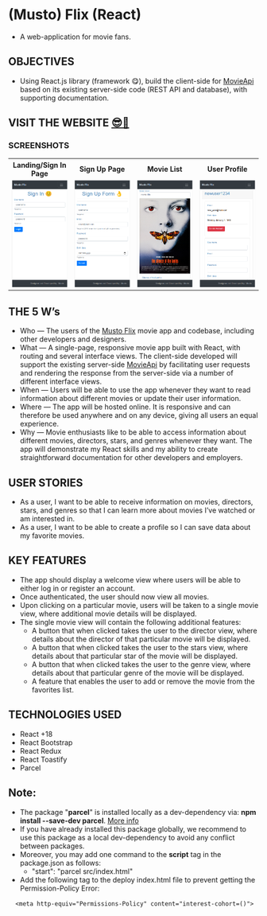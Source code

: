 # (Musto) Flix (React)

- A web-application for movie fans.

## OBJECTIVES

- Using React.js library (framework 😋), build the client-side for [MovieApi](https://github.com/mustafa-sarshar/movie-api) based on its existing server-side code (REST API and database), with supporting documentation.

## VISIT THE WEBSITE [😎🔗](https://mustafa-sarshar.github.io/musto-flix-react/)

### SCREENSHOTS

<table width="100%"  style="overflow:auto">
  <tr>
    <th width="25%" style="text-align:center;">Landing/Sign In Page</th>
    <th width="25%" style="text-align:center;">Sign Up Page</th>
    <th width="25%" style="text-align:center;">Movie List</th>
    <th width="25%" style="text-align:center;">User Profile</th>
  </tr>
  <tr>
    <td width="25%"><img src="https://github.com/mustafa-sarshar/musto-flix-react/blob/main/docs/assets/img/musto-flix-react-1.png?raw=true"/></td>
    <td width="25%"><img src="https://github.com/mustafa-sarshar/musto-flix-react/blob/main/docs/assets/img/musto-flix-react-2.png?raw=true"/></td>
    <td width="25%"><img src="https://github.com/mustafa-sarshar/musto-flix-react/blob/main/docs/assets/img/musto-flix-react-3.png?raw=true"/></td>
    <td width="25%"><img src="https://github.com/mustafa-sarshar/musto-flix-react/blob/main/docs/assets/img/musto-flix-react-4.png?raw=true"/></td>
  </tr>
</table>

## THE 5 W’s

- Who — The users of the [Musto Flix](https://mustafa-sarshar.github.io/musto-flix-react/) movie app and codebase, including other developers and designers.
- What — A single-page, responsive movie app built with React, with routing and several interface views. The client-side developed will support the existing server-side [MovieApi](https://github.com/mustafa-sarshar/movie-api) by facilitating user requests and rendering the response from the server-side via a number of different interface views.
- When — Users will be able to use the app whenever they want to read information about different movies or update their user information.
- Where — The app will be hosted online. It is responsive and can therefore be used anywhere and on any device, giving all users an equal experience.
- Why — Movie enthusiasts like to be able to access information about different movies, directors, stars, and genres whenever they want. The app will demonstrate my React skills and my ability to create straightforward documentation for other developers and employers.

## USER STORIES

- As a user, I want to be able to receive information on movies, directors, stars, and genres so that I can learn more about movies I’ve watched or am interested in.
- As a user, I want to be able to create a profile so I can save data about my favorite movies.

## KEY FEATURES

- The app should display a welcome view where users will be able to either log in or register an account.
- Once authenticated, the user should now view all movies.
- Upon clicking on a particular movie, users will be taken to a single movie view, where additional movie details will be displayed.
- The single movie view will contain the following additional features:
  - A button that when clicked takes the user to the ​director view​, where details about the director of that particular movie will be displayed.
  - A button that when clicked takes the user to the stars view​, where details about that particular star of the movie will be displayed.
  - A button that when clicked takes the user to the ​genre view​, where details about that particular genre of the movie will be displayed.
  - A feature that enables the user to add or remove the movie from the favorites list.

## TECHNOLOGIES USED

- React +18
- React Bootstrap
- React Redux
- React Toastify
- Parcel

## Note:

- The package "**parcel**" is installed locally as a dev-dependency via: **npm install --save-dev parcel**. [More info](https://parceljs.org/)
- If you have already installed this package globally, we recommend to use this package as a local dev-dependency to avoid any conflict between packages.
- Moreover, you may add one command to the **script** tag in the package.json as follows:
  - "start": "parcel src/index.html"
- Add the following tag to the deploy index.html file to prevent getting the Permission-Policy Error:

```
  <meta http-equiv="Permissions-Policy" content="interest-cohort=()">
```
